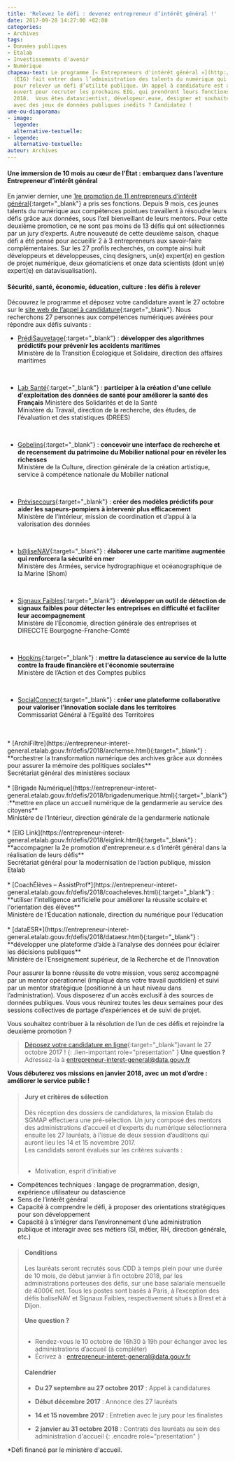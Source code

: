 ```yaml
---
title: 'Relevez le défi : devenez entrepreneur d’intérêt général !'
date: 2017-09-28 14:27:00 +02:00
categories:
- Archives
tags:
- Données publiques
- Etalab
- Investissements d'avenir
- Numérique
chapeau-text: Le programme [« Entrepreneurs d'intérêt général »](http://www.modernisation.gouv.fr/ladministration-change-avec-le-numerique/par-louverture-des-donnees-dans-les-administrations/entrepreneur-interet-general){:target="_blank"}
  (EIG) fait entrer dans l’administration des talents du numérique qui ont 10 mois
  pour relever un défi d’utilité publique. Un appel à candidature est aujourd’hui
  ouvert pour recruter les prochains EIG, qui prendront leurs fonctions en janvier
  2018.  Vous êtes datascientist, dévelopeur.euse, designer et souhaitez travailler
  avec des jeux de données publiques inédits ? Candidatez !
une-ou-diaporama:
- image: 
  legende: 
  alternative-textuelle: 
- legende: 
  alternative-textuelle: 
auteur: Archives
---
```


#### Une immersion de 10 mois au cœur de l’État : embarquez dans l’aventure Entrepreneur d’intérêt général

En janvier dernier, une [1re promotion de 11 entrepreneurs d’intérêt général](https://www.modernisation.gouv.fr/home/decouvrez-la-1re-promotion-des-entrepreneurs-dinteret-general){:target="_blank"} a pris ses fonctions. Depuis 9 mois, ces jeunes talents du numérique aux compétences pointues travaillent à résoudre leurs défis grâce aux données, sous l’œil bienveillant de leurs mentors. Pour cette deuxième promotion, ce ne sont pas moins de 13 défis qui ont sélectionnés par un jury d’experts. Autre nouveauté de cette deuxième saison,  chaque défi a été pensé pour accueillir 2 à 3 entrepreneurs  aux savoir-faire complémentaires. Sur les 27 profils recherchés, on compte ainsi huit développeurs et développeuses, cinq designers, un(e) expert(e) en gestion de projet numérique, deux géomaticiens et onze data scientists (dont un(e) expert(e) en datavisualisation).

#### Sécurité, santé, économie, éducation, culture : les défis à relever

Découvrez le programme et déposez votre candidature avant le 27 octobre sur le [site web de l’appel à candidature](https://entrepreneur-interet-general.etalab.gouv.fr/){:target="_blank"}.
Nous recherchons 27 personnes aux compétences numériques avérées pour répondre aux défis suivants :
<br>

* [PrédiSauvetage](https://entrepreneur-interet-general.etalab.gouv.fr/defis/2018/donneesauvetagemaritime.html){:target="_blank"} : **développer des algorithmes prédictifs pour prévenir les accidents maritimes**<br>
Ministère de la Transition Écologique et Solidaire, direction des affaires maritimes
<br>

* [Lab Santé](https://entrepreneur-interet-general.etalab.gouv.fr/defis/2018/labsante.html){:target="_blank"} : **participer à la création d'une cellule d'exploitation des données de santé pour améliorer la santé des Français**
Ministère des Solidarités et de la Santé<br>
Ministère du Travail, direction de la recherche, des études, de l’évaluation et des statistiques (DREES)
<br>

* [Gobelins](https://entrepreneur-interet-general.etalab.gouv.fr/defis/2018/gobelins.html){:target="_blank"} : **concevoir une interface de recherche et de recensement du patrimoine du Mobilier national pour en révéler les richesses**<br>
Ministère de la Culture, direction générale de la création artistique, service à compétence nationale du Mobilier national
<br>

* [Prévisecours](https://entrepreneur-interet-general.etalab.gouv.fr/defis/2018/previsecours.html){:target="_blank"} : **créer des modèles prédictifs pour aider les sapeurs-pompiers à intervenir plus efficacement**<br>
Ministère de l’Intérieur, mission de coordination et d’appui à la valorisation des données
<br>

* [b@liseNAV](https://entrepreneur-interet-general.etalab.gouv.fr/defis/2018/balisenav.html){:target="_blank"} : **élaborer une carte maritime augmentée qui renforcera la sécurité en mer**<br>
Ministère des Armées, service hydrographique et océanographique de la Marine (Shom)
<br>

* [Signaux Faibles](https://entrepreneur-interet-general.etalab.gouv.fr/defis/2018/signauxfaibles.html){:target="_blank"} : **développer un outil de détection de signaux faibles pour détecter les entreprises en difficulté et faciliter leur accompagnement**<br>
Ministère de l’Economie, direction générale des entreprises et DIRECCTE Bourgogne-Franche-Comté
<br>

* [Hopkins](https://entrepreneur-interet-general.etalab.gouv.fr/defis/2018/hopkins.html){:target="_blank"} : **mettre la datascience au service de la lutte contre la fraude financière et l'économie souterraine**<br>
Ministère de l’Action et des Comptes publics
<br>

* [SocialConnect](https://entrepreneur-interet-general.etalab.gouv.fr/defis/2018/socialconnect.html){:target="_blank"} : **créer une plateforme collaborative pour valoriser l’innovation sociale dans les territoires**<br>
Commissariat Général à l’Egalité des Territoires
<br>
<br>
* [ArchiFiltre](https://entrepreneur-interet-general.etalab.gouv.fr/defis/2018/archemse.html){:target="_blank"} : **orchestrer la  transformation numérique des archives grâce aux données pour assurer la mémoire des politiques sociales**<br>
Secrétariat général des ministères sociaux
<br>
<br>
* [Brigade Numérique](https://entrepreneur-interet-general.etalab.gouv.fr/defis/2018/brigadenumerique.html){:target="_blank"} :**mettre en place un accueil numérique de la gendarmerie au service des citoyens**<br>
Ministère de l’Intérieur, direction générale de la gendarmerie nationale
<br>
<br>
* [EIG Link](https://entrepreneur-interet-general.etalab.gouv.fr/defis/2018/eiglink.html){:target="_blank"} : **accompagner la 2e promotion d'entrepreneur.e.s d’intérêt général dans la réalisation de leurs défis**<br>
Secrétariat général pour la modernisation de l’action publique, mission Etalab
<br>
<br>
* [CoachÉlèves – AssistProf*](https://entrepreneur-interet-general.etalab.gouv.fr/defis/2018/coacheleves.html){:target="_blank"} : **utiliser l’intelligence artificielle pour améliorer la réussite scolaire et l'orientation des élèves**<br>
Ministère de l’Éducation nationale, direction du numérique pour l’éducation
<br>
<br>
* [dataESR*](https://entrepreneur-interet-general.etalab.gouv.fr/defis/2018/dataesr.html){:target="_blank"} : **développer une plateforme d’aide à l’analyse des données pour éclairer les décisions publiques**<br>
Ministère de l’Enseignement supérieur, de la Recherche et de l’Innovation

Pour assurer la bonne réussite de votre mission, vous serez accompagné par un mentor opérationnel (impliqué dans votre travail quotidien) et suivi par un mentor stratégique (positionné à un haut niveau dans l’administration).
Vous  disposerez d'un accès exclusif à des sources de données publiques.
Vous vous réunirez toutes les deux semaines pour des sessions collectives de partage d’expériences et de suivi de projet.

Vous souhaitez contribuer à la résolution de l’un de ces défis et rejoindre la deuxième promotion ?

> [Déposez votre candidature en ligne](https://entrepreneur-interet-general.etalab.gouv.fr/){:target="_blank"}avant le 27 octobre 2017 !
{: .lien-important role="presentation" }
**Une question ?**
Adressez-la à entrepreneur-interet-general@data.gouv.fr

**Vous débuterez vos missions en janvier 2018, avec un mot d’ordre : améliorer le service public !**
<br>
> #### Jury et critères de sélection
>
> Dès réception des dossiers de candidatures, la mission Etalab du SGMAP effectuera une pré-sélection. Un jury composé des mentors des administrations d’accueil et d’experts du numérique sélectionnera ensuite les 27 lauréats, à l'issue de deux session d’auditions qui auront lieu les 14 et 15 novembre 2017.
> <br>
> Les candidats seront évalués sur les critères suivants :
> <br>
> <br>
> * Motivation, esprit d’initiative
* Compétences techniques : langage de programmation, design, expérience utilisateur ou datascience
* Sens de l’intérêt général
* Capacité à comprendre le défi, à proposer des orientations stratégiques pour son développement
* Capacité à s’intégrer dans l’environnement d’une administration publique et interagir avec ses métiers (SI, métier, RH, direction générale, etc.)
>
> #### Conditions
> Les lauréats seront recrutés sous CDD à temps plein pour une durée de 10 mois, de début janvier à fin octobre 2018, par les administrations porteuses des défis, sur une base salariale mensuelle de 4000€ net.
Tous les postes sont basés à Paris, à l’exception des défis baliseNAV et Signaux Faibles, respectivement situés à Brest et à Dijon.
> <br>
> <br>
> **Une question ?**
> <br>
> <br>
> * Rendez-vous le 10 octobre de 16h30 à 19h pour échanger avec les administrations d’accueil (à compléter)
> * Écrivez à : entrepreneur-interet-general@data.gouv.fr
>
> #### Calendrier
> * **Du 27 septembre au 27 octobre 2017** : Appel à candidatures
> * **Début décembre 2017** : Annonce des 27 lauréats
>
> * **14 et 15 novembre 2017** : Entretien avec le jury pour les finalistes
> * **2 janvier au 31 octobre 2018** : Contrats des lauréats au sein des administration d'accueil
{: .encadre role="presentation" }

*Défi financé par le ministère d'accueil.





